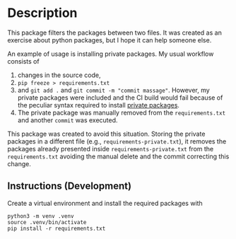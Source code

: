 # Description
This package filters the packages between two files. It was created as an exercise
about python packages, but I hope it can help someone else.

An example of usage is installing private packages. My usual workflow consists of
1. changes in the source code,
1. `pip freeze > requirements.txt`
1. and `git add .` and `git commit -m "commit massage"`.
    However, my private packages were included and the CI build would fail because of
    the peculiar syntax required to install
    [private packages](https://docs.readthedocs.io/en/stable/guides/private-python-packages.html).
1. The private package was manually removed from the `requirements.txt` and another `commit` was executed.

This package was created to avoid this situation. Storing the private packages 
in a different file (e.g., `requirements-private.txt`), it removes the
packages already presented inside `requirements-private.txt` from the `requirements.txt`
avoiding the manual delete and the commit correcting this change.


## Instructions (Development)
Create a virtual environment and install the required packages with
```
python3 -m venv .venv
source .venv/bin/activate
pip install -r requirements.txt
```
